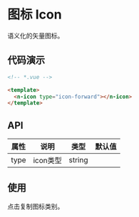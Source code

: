 # 图标 Icon

语义化的矢量图标。

## 代码演示

```html
<!-- *.vue -->

<template>
  <n-icon type="icon-forward"></n-icon>
</template>
```
## API

| 属性 | 说明 | 类型 | 默认值 |
| --- | --- | --- | --- |
| type | icon类型 | string | |

## 使用

点击复制图标类别。

